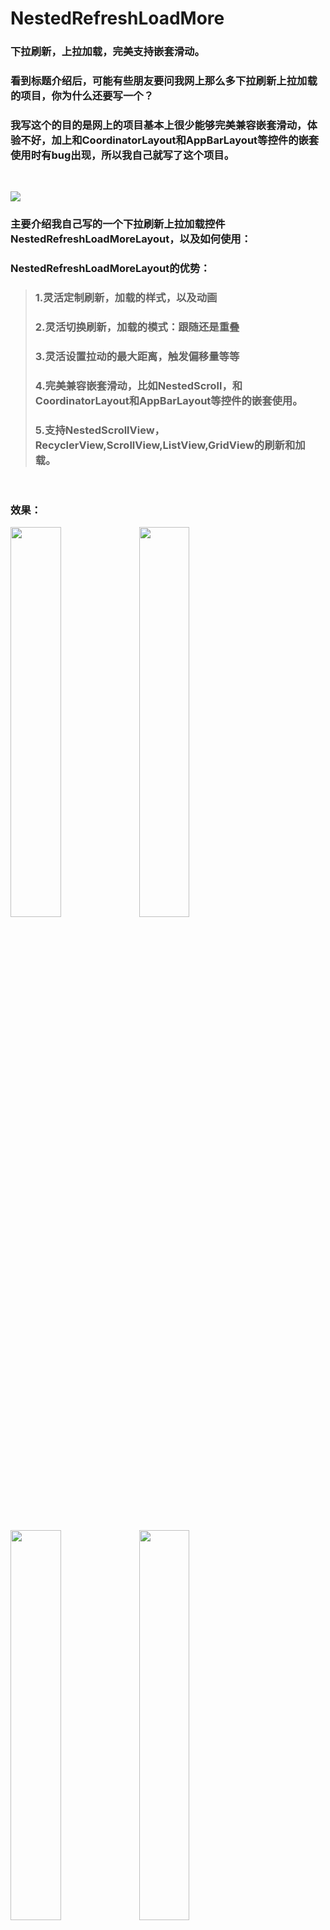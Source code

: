# NestedRefreshLoadMore
### 下拉刷新，上拉加载，完美支持嵌套滑动。

### 看到标题介绍后，可能有些朋友要问我网上那么多下拉刷新上拉加载的项目，你为什么还要写一个？
### 我写这个的目的是网上的项目基本上很少能够完美兼容嵌套滑动，体验不好，加上和CoordinatorLayout和AppBarLayout等控件的嵌套使用时有bug出现，所以我自己就写了这个项目。


<br/>



![](screenshot/effort.jpg)

### 主要介绍我自己写的一个下拉刷新上拉加载控件NestedRefreshLoadMoreLayout，以及如何使用：

### NestedRefreshLoadMoreLayout的优势：
>### 1.灵活定制刷新，加载的样式，以及动画
>### 2.灵活切换刷新，加载的模式：跟随还是重叠
>### 3.灵活设置拉动的最大距离，触发偏移量等等
>### 4.完美兼容嵌套滑动，比如NestedScroll，和CoordinatorLayout和AppBarLayout等控件的嵌套使用。
>### 5.支持NestedScrollView，RecyclerView,ScrollView,ListView,GridView的刷新和加载。

<br/>

### 效果：

<p>
<img src="screenshot/image1.gif" width="40%" />
<img src="screenshot/image2.gif" width="40%" />
</p>

<br/>


<p>
<img src="screenshot/image3.gif" width="40%" />
<img src="screenshot/image4.gif" width="40%" />
</p>

<br/>

### 使用：

### (1).项目引入

	compile 'github.skcodestack:nestedrefreshloadmore:1.2.1'

### (2).编写xml

	<github.skcodestack.nestedrefresh.NestedRefreshLoadMoreLayout
        android:id="@+id/lay_refresh"
        android:layout_width="match_parent"
        android:layout_heisxght="match_parent"
        app:header="@layout/layout_default_header"
        app:footer="@layout/layout_default_footer"
        app:mode="follow"
        >
        <android.support.v7.widget.RecyclerView
            android:id="@+id/recyclerView"
            android:layout_width="match_parent"
            android:layout_height="match_parent"
            android:paddingBottom="5dp"
            android:scrollbars="vertical"
            android:background="#cccccc"/>

    </github.skcodestack.nestedrefresh.NestedRefreshLoadMoreLayout>


### (3).编写代码

	refreshView.setOnRefreshListener(this);
	refreshView.setOnLoadMoreListener(this);



<br/>

------------------------------------------------------------------------------------------------------

## 其他设置：

### 1.开关刷新和加载：
	
	refreshView.setRefreshEnabled(true);
	refreshView.setLoadMoreEnabled(true);

### 2.设置模式

>### (1).代码设置：
>

	refreshView.setMode(NestedRefreshLoadMoreLayout.Mode.FOLLOW);
  
>
>### (2).xml设置：
>
	app:mode="follow"
>


### 3.头布局和尾布局设置：

>### (1).代码设置：

>
	refreshView.setRefreshHeaderView(view);
	refreshView.setLoadMoreFooterView(view);
>

>### (2).xml设置：
>
	app:header="@layout/layout_default_header"
	app:footer="@layout/layout_default_footer"
>

### 4.开关刷新与加载：

>### true:开启  flase:关闭

>
	refreshView.setRefreshing(true);
	refreshView.setLoadingMore(true);
>

### 5.设置刷新和加载监听

>
	refreshView.setOnRefreshListener(this);
	refreshView.setOnLoadMoreListener(this);
>


### 6.定制刷新布局

>### 头布局需要继承BaseHeader,比如：DefaultOnRefreshHeaderView


>### 可以重写的方法：

>
 
	//开始滑动调用
	@Override
	public void onPrepare() {}
	//滑动过程中调用
	//dy ---滑动偏移量
	//offset---触发刷新的偏移量
	@Override
	public void onDrag(int dy,int offset) {}
	//手释放时调用
	@Override
	public void onRelease() {}
	//滑动结束调用
	@Override
	public void onComplete() {}
	//重置时调用
	@Override
	public void onReset() {}
	//返回最大滑动距离
	@Override
	public int getDragMaxOffset(View rootView, View target, int targetHeight) {
		return 0;
	}
	//返回触发刷新位移
	@Override
	public int getDragTriggerOffset(View rootView, View target, int targetHeight) {
		return 0;
	}
	//刷新加载时de高度
	@Override
	public int getRefreshOrLoadMoreHeight(View rootView, View target, int targetHeight) {
	return 0;
	}
	//刷新时调用
	@Override
	public void onRefresh() {}
>
>
>

### 6.定制加载布局

>### 头布局需要继承BaseFooter,比如：DefaultOnLoadMoreFooterView


>### 可以重写的方法：	

>
	//开始滑动调用
	@Override
	public void onPrepare() {}
	//滑动过程中调用
	//dy ---滑动偏移量
	//offset---触发加载的偏移量
	@Override
	public void onDrag(int dy,int offset) {}
	//手释放时调用
	@Override
	public void onRelease() {}
	//滑动结束调用
	@Override
	public void onComplete() {}
	//重置时调用
	@Override
	public void onReset() {}
	//返回最大滑动距离
	@Override
	public int getDragMaxOffset(View rootView, View target, int targetHeight) {
		return 0;
	}
	//返回触发加载位移
	@Override
	public int getDragTriggerOffset(View rootView, View target, int targetHeight) {
		return 0;
	}
	//刷新加载时de高度
	@Override
	public int getRefreshOrLoadMoreHeight(View rootView, View target, int targetHeight) {
	return 0;
	}
	//加载时调用
	@Override
	public void onLoadMore() {
	}
>


<br/>


<br/>

<br/>


## 版本

#### 1.2.1   （1）.解决1.1.1版本中在嵌套滑动情况下，会出现回弹的情况 . （2）.添加了刷新和加载时头部和尾部的高度，可以实现很多炫酷的效果

	     	
#### 1.1.1   解决1.1.0版本中在非嵌套滑动情况下，快速滑动回弹中有一丝卡顿

#### 1.1.0   添加了默认的刷新和加载布局


<br/>

<br/>


## Thinks :

   ####   - [Google SwipeRefreshLayout](###)
   ####   - [Google RecyclerView](###)
   ####   - [SwipeToLoadLayout](https://github.com/Aspsine/SwipeToLoadLayout)

<br/>

<br/>

## Contact Me

   ####   Github: github.com/aspsine
   ####   Email:  skcodestack@outlook.com
   ####   QQ:     1562363326


<br/>

<br/>

## License

	Copyright 2015 Aspsine. All rights reserved.

	Licensed under the Apache License, Version 2.0 (the "License");
	you may not use this file except in compliance with the License.
	You may obtain a copy of the License at

	    http://www.apache.org/licenses/LICENSE-2.0

	Unless required by applicable law or agreed to in writing, software
	distributed under the License is distributed on an "AS IS" BASIS,
	WITHOUT WARRANTIES OR CONDITIONS OF ANY KIND, either express or implied.
	See the License for the specific language governing permissions and
	limitations under the License.


